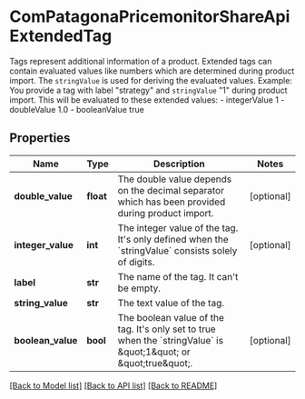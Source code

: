 # ComPatagonaPricemonitorShareApiExtendedTag

Tags represent additional information of a product. Extended tags can contain evaluated values like numbers which are determined during product import. The `stringValue` is used for deriving the evaluated values. Example: You provide a tag with label \"strategy\" and `stringValue` \"1\" during product import. This will be evaluated to these extended values: - integerValue  1 - doubleValue   1.0 - booleanValue  true
## Properties
Name | Type | Description | Notes
------------ | ------------- | ------------- | -------------
**double_value** | **float** | The double value depends on the decimal separator which has been provided during product import. | [optional] 
**integer_value** | **int** | The integer value of the tag. It&#39;s only defined when the &#x60;stringValue&#x60; consists solely of digits. | [optional] 
**label** | **str** | The name of the tag. It can&#39;t be empty. | 
**string_value** | **str** | The text value of the tag. | 
**boolean_value** | **bool** | The boolean value of the tag. It&#39;s only set to true when the &#x60;stringValue&#x60; is \&quot;1\&quot; or \&quot;true\&quot;. | [optional] 

[[Back to Model list]](../README.md#documentation-for-models) [[Back to API list]](../README.md#documentation-for-api-endpoints) [[Back to README]](../README.md)


